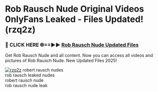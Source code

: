 # Rob Rausch Nude Original Videos 0nlyFans Leaked - Files Updated! (rzq2z)

<h3>🔴 CLICK HERE 🌐==►► <a href="https://tinyurl.com/52m3yx9h" rel="nofollow">Rob Rausch Nude Updated Files</a></h3>

Get Rob Rausch Nude and all content. Now you can access all videos and pictures of Rob Rausch Nude. New Updated Files 2025!

[![rzq2z](https://i.imgur.com/TnHtlc8.gif)](https://tinyurl.com/52m3yx9h)
robert rausch nudes<br>
rob rausch leaked nudes<br>
robert rausch nude<br>
rob rausch nude leak
